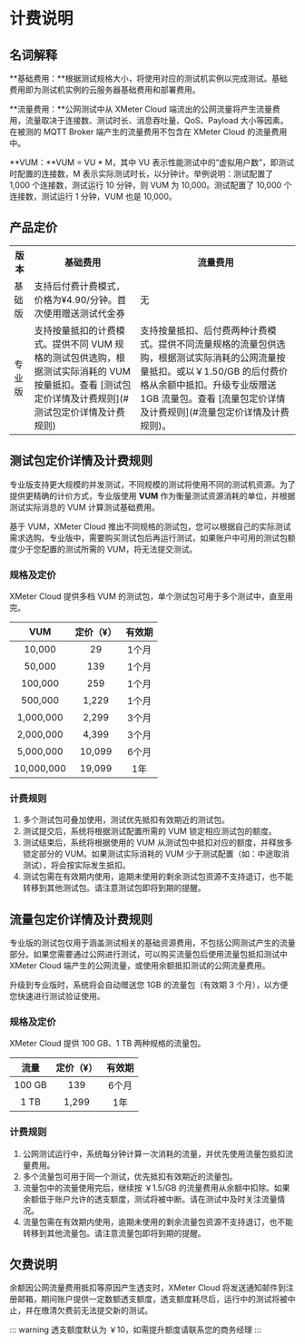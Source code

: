 # 计费说明

## 名词解释

**基础费用：**根据测试规格大小，将使用对应的测试机实例以完成测试。基础费用即为测试机实例的云服务器基础费用和部署费用。

**流量费用：**公网测试中从 XMeter Cloud 端流出的公网流量将产生流量费用，流量取决于连接数、测试时长、消息吞吐量、QoS、Payload 大小等因素。在被测的 MQTT Broker 端产生的流量费用不包含在 XMeter Cloud 的流量费用中。

**VUM：**VUM = VU * M，其中 VU 表示性能测试中的“虚拟用户数”，即测试时配置的连接数，M 表示实际测试时长，以分钟计。举例说明：测试配置了 1,000 个连接数，测试运行 10 分钟，则 VUM 为 10,000。测试配置了 10,000 个连接数，测试运行 1 分钟，VUM 也是 10,000。

## 产品定价

<table>
   <tr>
      <th>版本</th>
      <th>基础费用</th>
      <th>流量费用</th>
   </tr>
   <tr>
      <td>基础版</td>
      <td>支持后付费计费模式，价格为¥4.90/分钟。首次使用赠送测试代金券</td>
      <td>无</td>
   </tr>
   <tr>
      <td>专业版</td>
      <td>支持按量抵扣的计费模式。提供不同 VUM 规格的测试包供选购，根据测试实际消耗的 VUM 按量抵扣。查看 [测试包定价详情及计费规则](#测试包定价详情及计费规则)</td>
      <td>支持按量抵扣、后付费两种计费模式。提供不同流量规格的流量包供选购，根据测试实际消耗的公网流量按量抵扣。或以￥1.50/GB 的后付费价格从余额中抵扣。升级专业版赠送 1GB 流量包。查看 [流量包定价详情及计费规则](#流量包定价详情及计费规则)。</td>
   </tr>
</table>

## 测试包定价详情及计费规则

专业版支持更大规模的并发测试，不同规模的测试将使用不同的测试机资源。为了提供更精确的计价方式，专业版使用 **VUM** 作为衡量测试资源消耗的单位，并根据测试实际消息的 VUM 计算测试基础费用。

基于 VUM，XMeter Cloud 推出不同规格的测试包，您可以根据自己的实际测试需求选购。专业版中，需要购买测试包后再运行测试，如果账户中可用的测试包额度少于您配置的测试所需的 VUM，将无法提交测试。

### 规格及定价

XMeter Cloud 提供多档 VUM 的测试包，单个测试包可用于多个测试中，直至用完。

|    VUM     | 定价（¥） | 有效期 |
| :--------: | :-------: | :----: |
|   10,000   |    29     | 1个月  |
|   50,000   |    139    | 1个月  |
|  100,000   |    259    | 1个月  |
|  500,000   |   1,229   | 1个月  |
| 1,000,000  |   2,299   | 3个月  |
| 2,000,000  |   4,399   | 3个月  |
| 5,000,000  |  10,099   | 6个月  |
| 10,000,000 |  19,099   |  1年   |

### 计费规则

1. 多个测试包可叠加使用，测试优先抵扣有效期近的测试包。
2. 测试提交后，系统将根据测试配置所需的 VUM 锁定相应测试包的额度。
3. 测试结束后，系统将根据使用的 VUM 从测试包中抵扣对应的额度，并释放多锁定部分的 VUM。如果测试实际消耗的 VUM 少于测试配置（如：中途取消测试），将会按实际发生抵扣。
4. 测试包需在有效期内使用，逾期未使用的剩余测试包资源不支持退订，也不能转移到其他测试包。请注意测试包即将到期的提醒。

## 流量包定价详情及计费规则

专业版的测试包仅用于涵盖测试相关的基础资源费用，不包括公网测试产生的流量部分。如果您需要通过公网进行测试，可以购买流量包后使用流量包抵扣测试中 XMeter Cloud 端产生的公网流量，或使用余额抵扣测试的公网流量费用。

升级到专业版时，系统将会自动赠送您 1GB 的流量包（有效期 3 个月），以方便您快速进行测试验证使用。

### 规格及定价

XMeter Cloud 提供 100 GB、1 TB 两种规格的流量包。

|  流量  | 定价（¥） | 有效期 |
| :----: | :-------: | :----: |
| 100 GB |    139    | 6个月  |
|  1 TB  |   1,299   |  1年   |

### 计费规则

1. 公网测试运行中，系统每分钟计算一次消耗的流量，并优先使用流量包抵扣流量费用。
2. 多个流量包可用于同一个测试，优先抵扣有效期近的流量包。
3. 流量包中的流量使用完后，继续按 ￥1.5/GB 的流量费用从余额中扣除。如果余额低于账户允许的透支额度，测试将被中断。请在测试中及时关注流量情况。
4. 流量包需在有效期内使用，逾期未使用的剩余流量包资源不支持退订，也不能转移到其他流量包。请注意流量包即将到期的提醒。

## 欠费说明

余额因公网流量费用抵扣等原因产生透支时，XMeter Cloud 将发送通知邮件到注册邮箱，期间账户提供一定数额透支额度，透支额度耗尽后，运行中的测试将被中止，并在缴清欠费前无法提交新的测试。


::: warning
透支额度默认为 ￥10，如需提升额度请联系您的商务经理
:::